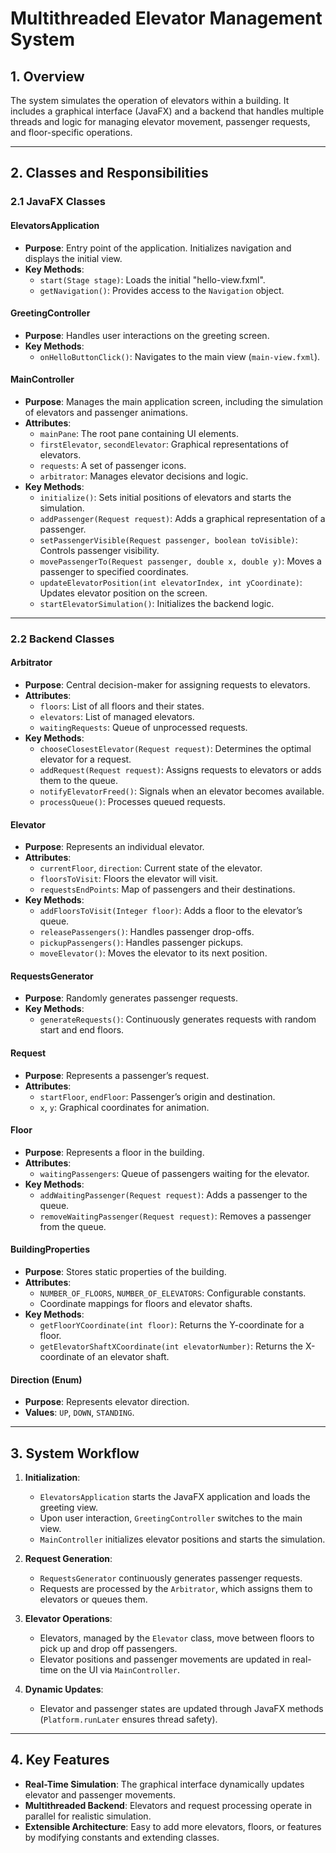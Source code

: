 # Multithreaded Elevator Management System

## 1. Overview
The system simulates the operation of elevators within a building. It includes a graphical interface (JavaFX) and a backend that handles multiple threads and logic for managing elevator movement, passenger requests, and floor-specific operations.

---

## 2. Classes and Responsibilities

### 2.1 **JavaFX Classes**

#### **ElevatorsApplication**
- **Purpose**: Entry point of the application. Initializes navigation and displays the initial view.
- **Key Methods**:
    - `start(Stage stage)`: Loads the initial "hello-view.fxml".
    - `getNavigation()`: Provides access to the `Navigation` object.

#### **GreetingController**
- **Purpose**: Handles user interactions on the greeting screen.
- **Key Methods**:
    - `onHelloButtonClick()`: Navigates to the main view (`main-view.fxml`).

#### **MainController**
- **Purpose**: Manages the main application screen, including the simulation of elevators and passenger animations.
- **Attributes**:
    - `mainPane`: The root pane containing UI elements.
    - `firstElevator`, `secondElevator`: Graphical representations of elevators.
    - `requests`: A set of passenger icons.
    - `arbitrator`: Manages elevator decisions and logic.
- **Key Methods**:
    - `initialize()`: Sets initial positions of elevators and starts the simulation.
    - `addPassenger(Request request)`: Adds a graphical representation of a passenger.
    - `setPassengerVisible(Request passenger, boolean toVisible)`: Controls passenger visibility.
    - `movePassengerTo(Request passenger, double x, double y)`: Moves a passenger to specified coordinates.
    - `updateElevatorPosition(int elevatorIndex, int yCoordinate)`: Updates elevator position on the screen.
    - `startElevatorSimulation()`: Initializes the backend logic.

---

### 2.2 **Backend Classes**

#### **Arbitrator**
- **Purpose**: Central decision-maker for assigning requests to elevators.
- **Attributes**:
    - `floors`: List of all floors and their states.
    - `elevators`: List of managed elevators.
    - `waitingRequests`: Queue of unprocessed requests.
- **Key Methods**:
    - `chooseClosestElevator(Request request)`: Determines the optimal elevator for a request.
    - `addRequest(Request request)`: Assigns requests to elevators or adds them to the queue.
    - `notifyElevatorFreed()`: Signals when an elevator becomes available.
    - `processQueue()`: Processes queued requests.

#### **Elevator**
- **Purpose**: Represents an individual elevator.
- **Attributes**:
    - `currentFloor`, `direction`: Current state of the elevator.
    - `floorsToVisit`: Floors the elevator will visit.
    - `requestsEndPoints`: Map of passengers and their destinations.
- **Key Methods**:
    - `addFloorsToVisit(Integer floor)`: Adds a floor to the elevator’s queue.
    - `releasePassengers()`: Handles passenger drop-offs.
    - `pickupPassengers()`: Handles passenger pickups.
    - `moveElevator()`: Moves the elevator to its next position.

#### **RequestsGenerator**
- **Purpose**: Randomly generates passenger requests.
- **Key Methods**:
    - `generateRequests()`: Continuously generates requests with random start and end floors.

#### **Request**
- **Purpose**: Represents a passenger’s request.
- **Attributes**:
    - `startFloor`, `endFloor`: Passenger’s origin and destination.
    - `x`, `y`: Graphical coordinates for animation.

#### **Floor**
- **Purpose**: Represents a floor in the building.
- **Attributes**:
    - `waitingPassengers`: Queue of passengers waiting for the elevator.
- **Key Methods**:
    - `addWaitingPassenger(Request request)`: Adds a passenger to the queue.
    - `removeWaitingPassenger(Request request)`: Removes a passenger from the queue.

#### **BuildingProperties**
- **Purpose**: Stores static properties of the building.
- **Attributes**:
    - `NUMBER_OF_FLOORS`, `NUMBER_OF_ELEVATORS`: Configurable constants.
    - Coordinate mappings for floors and elevator shafts.
- **Key Methods**:
    - `getFloorYCoordinate(int floor)`: Returns the Y-coordinate for a floor.
    - `getElevatorShaftXCoordinate(int elevatorNumber)`: Returns the X-coordinate of an elevator shaft.

#### **Direction (Enum)**
- **Purpose**: Represents elevator direction.
- **Values**: `UP`, `DOWN`, `STANDING`.

---

## 3. System Workflow
1. **Initialization**:
    - `ElevatorsApplication` starts the JavaFX application and loads the greeting view.
    - Upon user interaction, `GreetingController` switches to the main view.
    - `MainController` initializes elevator positions and starts the simulation.

2. **Request Generation**:
    - `RequestsGenerator` continuously generates passenger requests.
    - Requests are processed by the `Arbitrator`, which assigns them to elevators or queues them.

3. **Elevator Operations**:
    - Elevators, managed by the `Elevator` class, move between floors to pick up and drop off passengers.
    - Elevator positions and passenger movements are updated in real-time on the UI via `MainController`.

4. **Dynamic Updates**:
    - Elevator and passenger states are updated through JavaFX methods (`Platform.runLater` ensures thread safety).

---

## 4. Key Features
- **Real-Time Simulation**: The graphical interface dynamically updates elevator and passenger movements.
- **Multithreaded Backend**: Elevators and request processing operate in parallel for realistic simulation.
- **Extensible Architecture**: Easy to add more elevators, floors, or features by modifying constants and extending classes.
